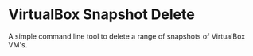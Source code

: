 # VirtualBox Snapshot Delete
A simple command line tool to delete a range of snapshots of VirtualBox VM's.
